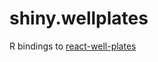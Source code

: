 # shiny.wellplates
R bindings to [react-well-plates](https://www.npmjs.com/package/react-well-plates) 
